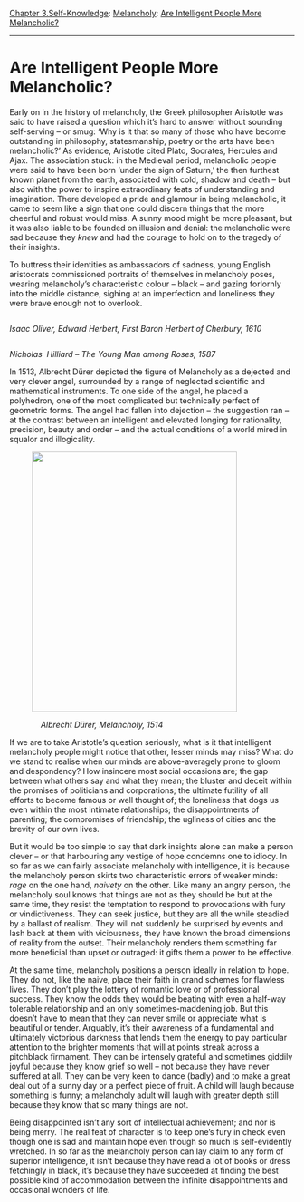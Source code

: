 [Chapter 3.Self-Knowledge](https://www.theschooloflife.com/thebookoflife/category/self-knowledge/): [Melancholy](https://www.theschooloflife.com/thebookoflife/category/self-knowledge/melancholy/): [Are Intelligent People More Melancholic?](https://www.theschooloflife.com/thebookoflife/are-intelligent-people-more-melancholic/)

* * *

# Are Intelligent People More Melancholic?

Early on in the history of melancholy, the Greek philosopher Aristotle was said to have raised a question which it’s hard to answer without sounding self-serving – or smug: ‘Why is it that so many of those who have become outstanding in philosophy, statesmanship, poetry or the arts have been melancholic?’ As evidence, Aristotle cited Plato, Socrates, Hercules and Ajax. The association stuck: in the Medieval period, melancholic people were said to have been born ‘under the sign of Saturn,’ the then furthest known planet from the earth, associated with cold, shadow and death – but also with the power to inspire extraordinary feats of understanding and imagination. There developed a pride and glamour in being melancholic, it came to seem like a sign that one could discern things that the more cheerful and robust would miss. A sunny mood might be more pleasant, but it was also liable to be founded on illusion and denial: the melancholic were sad because they _knew_ and had the courage to hold on to the tragedy of their insights.

To buttress their identities as ambassadors of sadness, young English aristocrats commissioned portraits of themselves in melancholy poses, wearing melancholy’s characteristic colour – black – and gazing forlornly into the middle distance, sighing at an imperfection and loneliness they were brave enough not to overlook.

<figure class="wp-block-image"><img src="https://lh4.googleusercontent.com/h0nGQx8V4Af1cfocTQrGxEGgjE9Z64Iz_XJV84nJzG1YIlh3l2MnzjmukLQU7sIHkAXlsYkOSq14ZOzxNH_bSHibwVAhL2m4y4hkc5wr4l59sq8_JdYsSb32VjJAqPBjzoAW22Jj" alt=""></figure>

_Isaac Oliver, Edward Herbert, First Baron Herbert of Cherbury, 1610&nbsp;_

<figure class="aligncenter"><img src="https://lh6.googleusercontent.com/w4A-XBHXREE5jIKTmjAI3UaCo_8Rfv3NLZZxePPsrLzyWHtyGLDLyvZ23tf-o21wn4r_ZkihBW1vQMsfsHj5gum6qAoCDc5w0N4sLeRBTvTVzhS15FysAdMFYzIHwjYWsLM82lTh" alt=""></figure>

_Nicholas&nbsp; Hilliard – The Young Man among Roses, 1587_

In 1513, Albrecht Dürer depicted the figure of Melancholy as a dejected and very clever angel, surrounded by a range of neglected scientific and mathematical instruments. To one side of the angel, he placed a polyhedron, one of the most complicated but technically perfect of geometric forms. The angel had fallen into dejection – the suggestion ran – at the contrast between an intelligent and elevated longing for rationality, precision, beauty and order – and the actual conditions of a world mired in squalor and illogicality.

<figure class="aligncenter is-resized"><img src="https://lh5.googleusercontent.com/LaVaKF4KX1VsSYUYIAJqDxYFUAiVH2NSTugXYvQNO_EZa-hsqOLbLdms6GgRUpAs8sPOzxHYJ9NYKQBOpo468mf7PagrUH_Ncit9PsghE7Hisvn2lDGE4YWe4L11mIUefnjyemjQ" alt="" width="362" height="459"></figure>

&nbsp;&nbsp;&nbsp;&nbsp;&nbsp;&nbsp;&nbsp;&nbsp;&nbsp;&nbsp;&nbsp;&nbsp;&nbsp;&nbsp;_Albrecht Dürer, Melancholy, 1514_

If we are to take Aristotle’s question seriously, what is it that intelligent melancholy people might notice that other, lesser minds may miss? What do we stand to realise when our minds are above-averagely prone to gloom and despondency? How insincere most social occasions are; the gap between what others say and what they mean; the bluster and deceit within the promises of politicians and corporations; the ultimate futility of all efforts to become famous or well thought of; the loneliness that dogs us even within the most intimate relationships; the disappointments of parenting; the compromises of friendship; the ugliness of cities and the brevity of our own lives.&nbsp;

But it would be too simple to say that dark insights alone can make a person clever – or that harbouring any vestige of hope condemns one to idiocy. In so far as we can fairly associate melancholy with intelligence, it is because the melancholy person skirts two characteristic errors of weaker minds: _rage_ on the one hand, _naivety_ on the other. Like many an angry person, the melancholy soul knows that things are not as they should be but at the same time, they resist the temptation to respond to provocations with fury or vindictiveness. They can seek justice, but they are all the while steadied by a ballast of realism. They will not suddenly be surprised by events and lash back at them with viciousness, they have known the broad dimensions of reality from the outset. Their melancholy renders them something far more beneficial than upset or outraged: it gifts them a power to be effective.

At the same time, melancholy positions a person ideally in relation to hope. They do not, like the naive, place their faith in grand schemes for flawless lives. They don’t play the lottery of romantic love or of professional success. They know the odds they would be beating with even a half-way tolerable relationship and an only sometimes-maddening job. But this doesn’t have to mean that they can never smile or appreciate what is beautiful or tender. Arguably, it’s their awareness of a fundamental and ultimately victorious darkness that lends them the energy to pay particular attention to the brighter moments that will at points streak across a pitchblack firmament. They can be intensely grateful and sometimes giddily joyful because they know grief so well – not because they have never suffered at all. They can be very keen to dance (badly) and to make a great deal out of a sunny day or a perfect piece of fruit. A child will laugh because something is funny; a melancholy adult will laugh with greater depth still because they know that so many things are not.

Being disappointed isn’t any sort of intellectual achievement; and nor is being merry. The real feat of character is to keep one’s fury in check even though one is sad and maintain hope even though so much is self-evidently wretched. In so far as the melancholy person can lay claim to any form of superior intelligence, it isn’t because they have read a lot of books or dress fetchingly in black, it’s because they have succeeded at finding the best possible kind of accommodation between the infinite disappointments and occasional wonders of life.
